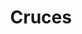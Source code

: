 ---
title: Cruces
date: 
draft: false

# descripcion
description : Pulsera de plata 925 y microcubic

materials: Plata 925

color: Plateado

dimensions: 20cm largo

code: 03-21-0509

type: "Pulseras"

categories: []

price: $5.650,00

# Images
# first image will be shown in the product page
images:
  # - image: "images/path_to_image"
  # La ubicacion de las imagenes es imagenes/Pulseras/Pulseras.Microcubic/03-21-0509-cruces
  - image: "./images/pulseras/microcubic/03-21-0509.JPG"
---